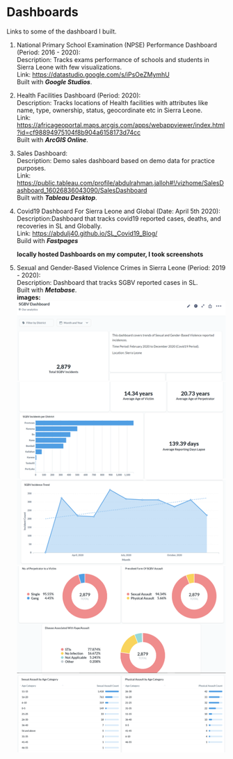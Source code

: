 # Dashboards
Links to some of the dashboard I built.

1. National Primary School Examination (NPSE) Performance Dashboard (Period: 2016 - 2020):<br>
   Description: Tracks exams performance of schools and students in Sierra Leone with few visualizations.<br>
   Link: https://datastudio.google.com/s/iPsOeZMymhU <br>
   Built with ***Google Studios***.

2. Health Facilities Dashboard (Period: 2020):<br>
   Description: Tracks locations of Health facilities with attributes like name, type, ownership, status, geocordinate etc in Sierra Leone.<br>
   Link: https://africageoportal.maps.arcgis.com/apps/webappviewer/index.html?id=cf98894975104f8b904a6158173d74cc <br>
   Built with ***ArcGIS Online***.<br>

3. Sales Dashboard: <br>
   Description: Demo sales dashboard based on demo data for practice purposes.<br>
   Link: https://public.tableau.com/profile/abdulrahman.jalloh#!/vizhome/SalesDashboard_16026836043090/SalesDashboard <br>
   Built with ***Tableau Desktop***.<br>

4. Covid19 Dashboard For Sierra Leone and Global (Date: April 5th 2020):<br>
   Description:Dashboard that tracks covid19 reported cases, deaths, and recoveries in SL and Globally.<br>
   Link: https://abdulj40.github.io/SL_Covid19_Blog/ <br>
   Build with ***Fastpages***<br>

   **locally hosted Dashboards on my computer, I took screenshots**<br>
5. Sexual and Gender-Based Violence Crimes in Sierra Leone (Period: 2019 - 2020):<br>
   Description: Dashboard that tracks SGBV reported cases in SL.<br>
   Built with ***Metabase***.<br>
   **images:**<br>
   <img src="sgbv_1.PNG" /> 
   <img src="sgbv_2.PNG" /> 
   <img src="sgbv_3.PNG" /> 
   <img src="sgbv_4.PNG" /> 
   <img src="sgbv_5.PNG" /> 
   
   
